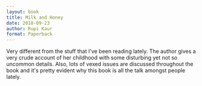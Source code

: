 ```yaml
---
layout: book
title: Milk and Honey
date: 2018-09-23
author: Rupi Kaur
format: Paperback
---
```


Very different from the stuff that I've been reading lately. The author gives a very crude account of her childhood with some disturbing yet not so uncommon details. Also, lots of vexed issues are discussed throughout the book and it's pretty evident why this book is all the talk amongst people lately.
